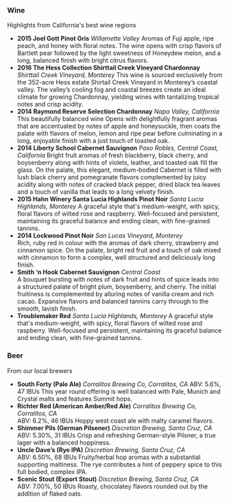 ### Wine
Highlights from California's best wine regions
- **2015 Joel Gott Pinot Gris**
*Willamette Valley*
Aromas of Fuji apple, ripe peach, and honey with floral notes. The wine opens with crisp flavors of Bartlett pear followed by the light sweetness of Honeydew melon, and a long, balanced finish with bright citrus flavors.
- **2016 The Hess Collection Shirttail Creek Vineyard Chardonnay**
*Shirttail Creek Vineyard, Monterey*
This wine is sourced exclusively from the 352-acre Hess estate Shirtail Creek Vineyard in Monterey’s coastal valley. The valley’s cooling fog and coastal breezes create an ideal climate for growing Chardonnay, yielding wines with tantalizing tropical notes and crisp acidity.
- **2014 Raymond Reserve Selection Chardonnay**
*Napa Valley, California*
This beautifully balanced wine Opens with delightfully fragrant aromas that are accentuated by notes of apple and honeysuckle, then coats the palate with flavors of melon, lemon and ripe pear before culminating in a long, enjoyable finish with a just touch of toasted oak.
- **2014 Liberty School Cabernet Sauvignon**
*Paso Robles, Central Coast, California*
Bright fruit aromas of fresh blackberry, black cherry, and boysenberry along with hints of violets, leather, and toasted oak fill the glass. On the palate, this elegant, medium-bodied Cabernet is filled with lush black cherry and pomegranate flavors complemented by juicy acidity along with notes of cracked black pepper, dried black tea leaves and a touch of vanilla that leads to a long velvety finish.
- **2015 Hahn Winery Santa Lucia Highlands Pinot Noir**
*Santa Lucia Highlands, Monterey*
A graceful style that's medium-weight, with spicy, floral flavors of wilted rose and raspberry. Well-focused and persistent, maintaining its graceful balance and ending clean, with fine-grained tannins.
- **2014 Lockwood Pinot Noir**
*San Lucas Vineyard, Monterey*   
Rich, ruby red in colour with the aromas of dark cherry, strawberry and cinnamon spice. On the palate, bright red fruit and a touch of oak mixed with cinnamon to form a complex, well structured and deliciously long finish.
- **Smith ‘n Hook Cabernet Sauvignon**
*Central Coast*   
A bouquet bursting with notes of dark fruit and hints of spice leads into a structured palate of bright plum, boysenberry, and cherry. The initial fruitiness is complemented by alluring notes of vanilla cream and rich cacao. Expansive flavors and balanced tannins carry through to the smooth, lavish finish.
- **Troublemaker Red**
*Santa Lucia Highlands, Monterey*
A graceful style that's medium-weight, with spicy, floral flavors of wilted rose and raspberry. Well-focused and persistent, maintaining its graceful balance and ending clean, with fine-grained tannins.

### Beer
From our local brewers
- **South Forty (Pale Ale)**
*Corralitos Brewing Co, Corralitos, CA*
ABV: 5.6%, 47 IBUs
This year round offering is well balanced with Pale, Munich and Crystal malts and features Summit hops.
- **Richter Red (American Amber/Red Ale)**
*Corralitos Brewing Co, Corralitos, CA*   
ABV: 6.2%, 46 IBUs
Hoppy west coast ale with malty caramel flavors.
- **Shimmer Pils (German Pilsener)**
*Discretion Brewing, Santa Cruz, CA*   
ABV: 5.30%, 31 IBUs 
Crisp and refreshing German-style Pilsner, a true lager with a balanced hoppiness.
- **Uncle Dave’s (Rye IPA)**
*Discretion Brewing, Santa Cruz, CA*   
ABV: 6.50%, 68 IBUs
Fruity/herbal hop aromas with a substantial supporting maltiness. The rye contributes a hint of peppery spice to this full bodied, complex IPA.
- **Scenic Stout (Export Stout)**
*Discretion Brewing, Santa Cruz, CA*   
ABV: 7.00%, 50 IBUs
Roasty, chocolatey flavors rounded out by the addition of flaked oats.
